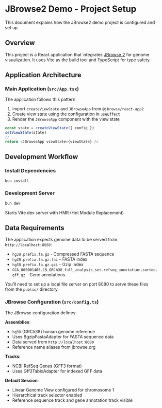 # JBrowse2 Demo - Project Setup

This document explains how the JBrowse2 demo project is configured and set up.

## Overview

This project is a React application that integrates [JBrowse 2](https://jbrowse.org/jb2/) for genome visualization. It uses Vite as the build tool and TypeScript for type safety.

## Application Architecture

### Main Application (`src/App.tsx`)

The application follows this pattern:
1. Import `createViewState` and `JBrowseApp` from `@jbrowse/react-app2`
2. Create view state using the configuration in `useEffect`
3. Render the `JBrowseApp` component with the view state

```typescript
const state = createViewState({ config })
setViewState(state)
// ...
return <JBrowseApp viewState={viewState} />
```

## Development Workflow

### Install Dependencies
```bash
bun install
```

### Development Server
```bash
bun dev
```
Starts Vite dev server with HMR (Hot Module Replacement)

## Data Requirements

The application expects genome data to be served from `http://localhost:8080`:

- `hg38.prefix.fa.gz` - Compressed FASTA sequence
- `hg38.prefix.fa.gz.fai` - FASTA index
- `hg38.prefix.fa.gz.gzi` - Gzip index
- `GCA_000001405.15_GRCh38_full_analysis_set.refseq_annotation.sorted.gff.gz` - Gene annotations

You'll need to set up a local file server on port 8080 to serve these files from the `public/` directory.

### JBrowse Configuration (`src/config.ts`)

The JBrowse configuration defines:

**Assemblies**:
- `hg38` (GRCh38) human genome reference
- Uses BgzipFastaAdapter for FASTA sequence data
- Data served from `http://localhost:8080`
- Reference name aliases from jbrowse.org

**Tracks**:
- NCBI RefSeq Genes (GFF3 format)
- Uses Gff3TabixAdapter for indexed GFF data

**Default Session**:
- Linear Genome View configured for chromosome 1
- Hierarchical track selector enabled
- Reference sequence track and gene annotation track visible


